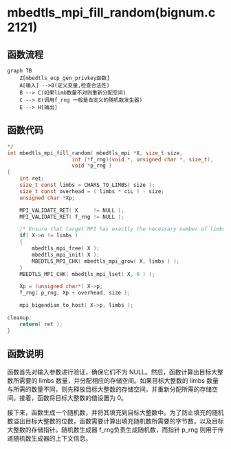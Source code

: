 # mbedtls_mpi_fill_random(bignum.c 2121)

## 函数流程

```mermaid
graph TB
    Z[mbedtls_ecp_gen_privkey函数]
	A[输入] -->B(定义变量,检查合法性)
    B --> C(如果limb数量不对则重新分配空间)
    C --> E(调用f_rng 一般是自定义的随机数发生器)
    E --> H[输出]
```

## 函数代码

```c
*/
int mbedtls_mpi_fill_random( mbedtls_mpi *X, size_t size,
                     int (*f_rng)(void *, unsigned char *, size_t),
                     void *p_rng )
{
    int ret;
    size_t const limbs = CHARS_TO_LIMBS( size );
    size_t const overhead = ( limbs * ciL ) - size;
    unsigned char *Xp;

    MPI_VALIDATE_RET( X     != NULL );
    MPI_VALIDATE_RET( f_rng != NULL );

    /* Ensure that target MPI has exactly the necessary number of limbs */
    if( X->n != limbs )
    {
        mbedtls_mpi_free( X );
        mbedtls_mpi_init( X );
        MBEDTLS_MPI_CHK( mbedtls_mpi_grow( X, limbs ) );
    }
    MBEDTLS_MPI_CHK( mbedtls_mpi_lset( X, 0 ) );

    Xp = (unsigned char*) X->p;
    f_rng( p_rng, Xp + overhead, size );

    mpi_bigendian_to_host( X->p, limbs );

cleanup:
    return( ret );
}
```

## 函数说明

函数首先对输入参数进行验证，确保它们不为 NULL。然后，函数计算出目标大整数所需要的 limbs 数量，并分配相应的存储空间。如果目标大整数的 limbs 数量与所需的数量不同，则先释放目标大整数的存储空间，并重新分配所需的存储空间。接着，函数将目标大整数的值设置为 0。

接下来，函数生成一个随机数，并将其填充到目标大整数中。为了防止填充的随机数溢出目标大整数的位数，函数需要计算出填充随机数所需要的字节数，以及目标大整数的存储指针。随机数生成器 f_rng负责生成随机数，而指针 p_rng 则用于传递随机数生成器的上下文信息。